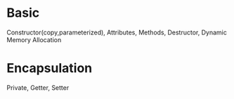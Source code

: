 # Basic

Constructor(copy,parameterized), Attributes, Methods, Destructor, Dynamic Memory Allocation

# Encapsulation

Private, Getter, Setter
